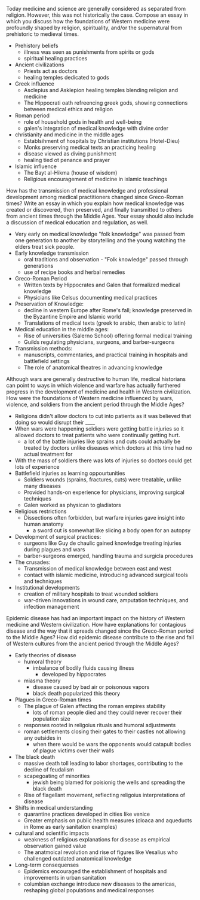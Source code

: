 Today medicine and science are generally considered as separated from religion. However, this was not historically the case. Compose an essay in which you discuss how the foundations of Western medicine were profoundly shaped by religion, spirituality, and/or the supernatural from prehistoric to medieval times. 
- Prehistory beliefs
	- illness was seen as punishments from spirits or gods 
	- spiritual healing practices
- Ancient civilizations
	- Priests act as doctors
	- healing temples dedicated to gods 
- Greek influence
	- Asclepius and Asklepion healing temples blending religion and medicine 
	- The Hippocrati oath refreencing greek gods, showing connections between medical ethics and religion 
- Roman period 
	- role of household gods in health and well-being 
	- galen's integration of medical knowledge with divine order
- christianity and medicine in the middle ages 
	- Establsihment of hospitals by Christian institutions (Hotel-Dieu)
	- Monks preserving medical texts an practicing healing 
	- disease viewed as diving punishment
	- healing tied ot penance and prayer 
- Islamic influence 
	- The Bayt al-Hikma (house of wisdom) 
	- Religious encouragement of medicine in islamic teachings 

How has the transmission of medical knowledge and professional development among
medical practitioners changed since Greco-Roman times? Write an essay in which you
explain how medical knowledge was created or discovered, then preserved, and finally
transmitted to others from ancient times through the Middle Ages. Your essay should also
include a discussion of medical education and regulation, as well.
- Very early on medical knowledge "folk knowledge" was passed from one generation to another by storytelling and the young watching the elders treat sick people. 
- Early knowledge transmission
	- oral traditions and observation - "Folk knowledge" passed through generations 
	- use of recipe books and herbal remedies 
- Greco-Roman Period 
	- Written texts by Hippocrates and Galen that formalized medical knowledge
	- Physicians like Celsus documenting medical practices
- Preservation of Knowledge:
	- decline in western Europe after Rome's fall; knowledge preserved in the Byzantine Empire and Islamic world 
	- Translations of medical texts (greek to arabic, then arabic to latin)
- Medical education in the middle ages:
	- Rise of universities (Salerno School) offering formal medical training
	- Guilds regulating physicians, surgeons, and barber-surgeons
- Transmission methods:
	- manuscripts, commentaries, and practical training in hospitals and battlefield settings 
	- The role of anatomical theatres in advancing knowledge


Although wars are generally destructive to human life, medical historians can point to ways in which violence and warfare has actually furthered progress in the development of medicine and health in Western civilization. How were the foundations of Western
medicine influenced by wars, violence, and soldiers from the ancient period through the
Middle Ages?
- Religions didn't allow doctors to cut into patients as it was believed that doing so would disrupt their ____
- When wars were happening soldiers were getting battle injuries so it allowed doctors to treat patients who were continually getting hurt. 
	- a lot of the battle injuries like sprains and cuts could actually be treated by doctors unlike diseases which doctors at this time had no actual treatment for
- With the mass of soldiers there was lots of injuries so doctors could get lots of experience 
- Battlefield injuries as learning oppourtunities
	- Soldiers wounds (sprains, fractures, cuts) were treatable, unlike many diseases
	- Provided hands-on experience for physicians, improving surgical techniques
	- Galen worked as physican to gladiators
- Religious restrictions
	- Dissections often forbidden, but warfare injuries gave insight into human anatomy 
		- a sword cut is somewhat like slicing a body open for an autopsy 
- Development of surgical practices:
	- surgeons like Guy de chaulic gained knowledge treating injuries during plagues and wars
	- barber-surgeons emerged, handling trauma and surgicla procedures 
- The crusades:
	- Transmission of medical knowledge between east and west
	- contact with islamic medicine, introducing advanced surgical tools and techniques 
- Institutional developments 
	- creation of military hospitals to treat wounded soldiers
	- war-driven innovations in wound care, amputation techniques, and infection management

Epidemic disease has had an important impact on the history of Western medicine and
Western civilization. How have explanations for contagious disease and the way that it
spreads changed since the Greco-Roman period to the Middle Ages? How did epidemic
disease contribute to the rise and fall of Western cultures from the ancient period through
the Middle Ages?
- Early theories of disease
	- humoral theory
		- imbalance of bodily fluids causing illness
			- developed by hippocrates
	- miasma theory 
		- disease caused by bad air or poisonous vapors 
		- black death popularized this theory 
- Plagues in Greco-Roman times
	- The plague of Galen affecting the roman empires stability 
		- lots of roman people died and they could never recover their population size 
	- responses rooted in religoius rituals and humoral adjustments 
	- roman settlements closing their gates to their castles not allowing any outsides in 
		- when there would be wars the opponents would catapult bodies of plague victims over their walls 
- The black death 
	- massive death toll leading to labor shortages, contributing to the decline of feudalism 
	- scapegoating of minorities 
		- jewish being blamed for poisionig the wells and spreading the black death 
	- Rise of flagellant movement, reflecting religoius interpretations of disease 
- Shifts in medical understanding 
	- quarantine practices developed in cities like venice 
	- Greater emphasis on public health measures (cloaca and aqueducts in Rome as early sanitation examples)
- cultural and scientific impacts
	- weakness of religious explanations for disease as empirical observation gained value
	- The anatmoical revolution and rise of figures like Vesalius who challenged outdated anatomical knowledge 
- Long-term consequenses 
	- Epidemics encouraged the establishment of hospitals and improvements in urban sanitation 
	- columbian exchange introduce new diseases to the americas, reshaping global populations and medical responses 